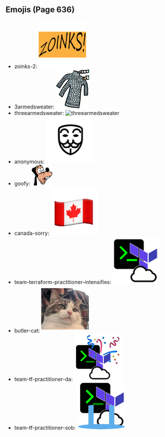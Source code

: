 
## Emojis (Page 636)

* zoinks-2: ![zoinks-2](output/zoinks-2.png)
* 3armedsweater: ![3armedsweater](output/3armedsweater.jpg)
* threearmedsweater: ![threearmedsweater](output/threearmedsweater)
* anonymous: ![anonymous](output/anonymous.png)
* goofy: ![goofy](output/goofy.png)
* canada-sorry: ![canada-sorry](output/canada-sorry.gif)
* team-terraform-practitioner-intensifies: ![team-terraform-practitioner-intensifies](output/team-terraform-practitioner-intensifies.gif)
* butler-cat: ![butler-cat](output/butler-cat.png)
* team-tf-practitioner-da: ![team-tf-practitioner-da](output/team-tf-practitioner-da.png)
* team-tf-practitioner-sob: ![team-tf-practitioner-sob](output/team-tf-practitioner-sob.png)
